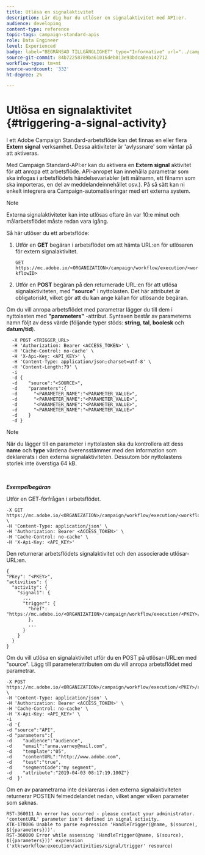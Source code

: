 ```yaml
---
title: Utlösa en signalaktivitet
description: Lär dig hur du utlöser en signalaktivitet med API:er.
audience: developing
content-type: reference
topic-tags: campaign-standard-apis
role: Data Engineer
level: Experienced
badge: label="BEGRÄNSAD TILLGÄNGLIGHET" type="Informative" url="../campaign-standard-migration-home.md" tooltip="Begränsat till användare som migrerats till Campaign Standarden"
source-git-commit: 84b72258789ba61016deb813e93bdca0ea142712
workflow-type: tm+mt
source-wordcount: '332'
ht-degree: 2%

---
```


# Utlösa en signalaktivitet {#triggering-a-signal-activity}

I ett Adobe Campaign Standard-arbetsflöde kan det finnas en eller flera **Extern signal** verksamhet. Dessa aktiviteter är &#39;avlyssnare&#39; som väntar på att aktiveras.

Med Campaign Standard-API:er kan du aktivera en **Extern signal** aktivitet för att anropa ett arbetsflöde. API-anropet kan innehålla parametrar som ska infogas i arbetsflödets händelsevariabler (ett målnamn, ett filnamn som ska importeras, en del av meddelandeinnehållet osv.). På så sätt kan ni enkelt integrera era Campaign-automatiseringar med ert externa system.

>[!NOTE]
>
>Externa signalaktiviteter kan inte utlösas oftare än var 10:e minut och målarbetsflödet måste redan vara igång.

Så här utlöser du ett arbetsflöde:

1. Utför en **GET** begäran i arbetsflödet om att hämta URL:en för utlösaren för extern signalaktivitet.

   `GET https://mc.adobe.io/<ORGANIZATION>/campaign/workflow/execution/<workflowID>`

1. Utför en **POST** begäran på den returnerade URL:en för att utlösa signalaktiviteten, med **&quot;source&quot;** i nyttolasten. Det här attributet är obligatoriskt, vilket gör att du kan ange källan för utlösande begäran.

Om du vill anropa arbetsflödet med parametrar lägger du till dem i nyttolasten med **&quot;parameters&quot;** -attribut. Syntaxen består av parameterns namn följt av dess värde (följande typer stöds: **string**, **tal**, **boolesk** och **datum/tid**).

```
  -X POST <TRIGGER_URL>
  -H 'Authorization: Bearer <ACCESS_TOKEN>' \
  -H 'Cache-Control: no-cache' \
  -H 'X-Api-Key: <API_KEY>' \
  -H 'Content-Type: application/json;charset=utf-8' \
  -H 'Content-Length:79' \
  -i
  -d {
  -d    "source":"<SOURCE>",
  -d    "parameters":{
  -d      "<PARAMETER_NAME":"<PARAMETER_VALUE>",
  -d      "<PARAMETER_NAME":"<PARAMETER_VALUE>",
  -d      "<PARAMETER_NAME":"<PARAMETER_VALUE>",  
  -d      "<PARAMETER_NAME":"<PARAMETER_VALUE>"
  -d    }
  -d }
```

>[!NOTE]
>
>När du lägger till en parameter i nyttolasten ska du kontrollera att dess **name** och **type** värdena överensstämmer med den information som deklarerats i den externa signalaktiviteten. Dessutom bör nyttolastens storlek inte överstiga 64 kB.

<br/>

***Exempelbegäran***

Utför en GET-förfrågan i arbetsflödet.

```
-X GET https://mc.adobe.io/<ORGANIZATION>/campaign/workflow/execution/<workflowID> \
-H 'Content-Type: application/json' \
-H 'Authorization: Bearer <ACCESS_TOKEN>' \
-H 'Cache-Control: no-cache' \
-H 'X-Api-Key: <API_KEY>'
```

Den returnerar arbetsflödets signalaktivitet och den associerade utlösar-URL:en.

```
{
"PKey": "<PKEY>",
"activities": {
  "activity": {
    "signal1": {
      ...
      "trigger": {
        "href": "https://mc.adobe.io/<ORGANIZATION>/campaign/workflow/execution/<PKEY>/activities/activity/<PKEY>/trigger/"
        },
        ...
      }
    }
  }
}
```

Om du vill utlösa en signalaktivitet utför du en POST på utlösar-URL:en med &quot;source&quot;. Lägg till parameterattributen om du vill anropa arbetsflödet med parametrar.

```
-X POST https://mc.adobe.io/<ORGANIZATION>/campaign/workflow/execution/<PKEY>/activities/activity/<PKEY>/trigger \
-H 'Content-Type: application/json' \
-H 'Authorization: Bearer <ACCESS_TOKEN>' \
-H 'Cache-Control: no-cache' \
-H 'X-Api-Key: <API_KEY>' \
-i
-d '{
-d "source":"API",
-d "parameters":{
-d    "audience":"audience",
-d    "email":"anna.varney@mail.com",
-d    "template":"05",
-d    "contentURL":"http://www.adobe.com",
-d    "test":"true",
-d    "segmentCode":"my segment",
-d    "attribute":"2019-04-03 08:17:19.100Z"}
-d  }'
```

<!-- + réponse -->

Om en av parametrarna inte deklareras i den externa signalaktiviteten returnerar POSTEN felmeddelandet nedan, vilket anger vilken parameter som saknas.

```
RST-360011 An error has occurred - please contact your administrator.
'contentURL' parameter isn't defined in signal activity.
XTK-170006 Unable to parse expression 'HandleTrigger(@name, $(source), $({parameters}))'.
RST-360000 Error while assessing 'HandleTrigger(@name, $(source), $({parameters}))' expression ('xtk:workflow:execution/activities/signal/trigger' resource)
```
